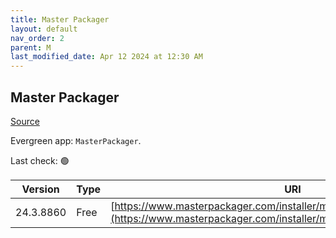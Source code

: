 ```yaml
---
title: Master Packager
layout: default
nav_order: 2
parent: M
last_modified_date: Apr 12 2024 at 12:30 AM
---
```


## Master Packager

[Source](https://www.masterpackager.com/)

Evergreen app: `MasterPackager`. 

Last check: 🟢

| Version   | Type | URI                                                                                                                                            |
| --------- | ---- | ---------------------------------------------------------------------------------------------------------------------------------------------- |
| 24.3.8860 | Free | [https://www.masterpackager.com/installer/masterpackager_24.3.8860.msi](https://www.masterpackager.com/installer/masterpackager_24.3.8860.msi) |

